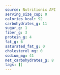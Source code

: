 ```yaml
---
source: Nutritionix API
serving_size_cup: 0
calories_kcal: 92
carbohydrates_g: 11
sugar_g: 1
fiber_g: 3
protein_g: 4
fat_g: 6
saturated_fat_g: 0
cholesterol_mg: 0
sodium_mg: 41
net_carbohydrates_g: 8
tags: []
---
```

